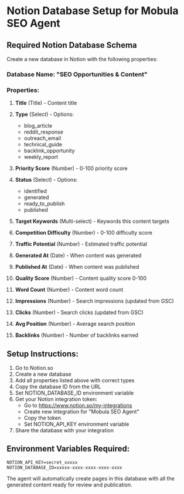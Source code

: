 # Notion Database Setup for Mobula SEO Agent

## Required Notion Database Schema

Create a new database in Notion with the following properties:

### Database Name: "SEO Opportunities & Content"

### Properties:
1. **Title** (Title) - Content title
2. **Type** (Select) - Options:
   - blog_article
   - reddit_response  
   - outreach_email
   - technical_guide
   - backlink_opportunity
   - weekly_report

3. **Priority Score** (Number) - 0-100 priority score
4. **Status** (Select) - Options:
   - identified
   - generated
   - ready_to_publish
   - published

5. **Target Keywords** (Multi-select) - Keywords this content targets
6. **Competition Difficulty** (Number) - 0-100 difficulty score
7. **Traffic Potential** (Number) - Estimated traffic potential
8. **Generated At** (Date) - When content was generated
9. **Published At** (Date) - When content was published
10. **Quality Score** (Number) - Content quality score 0-100
11. **Word Count** (Number) - Content word count
12. **Impressions** (Number) - Search impressions (updated from GSC)
13. **Clicks** (Number) - Search clicks (updated from GSC)
14. **Avg Position** (Number) - Average search position
15. **Backlinks** (Number) - Number of backlinks earned

## Setup Instructions:

1. Go to Notion.so
2. Create a new database
3. Add all properties listed above with correct types
4. Copy the database ID from the URL
5. Set NOTION_DATABASE_ID environment variable
6. Get your Notion integration token:
   - Go to https://www.notion.so/my-integrations
   - Create new integration for "Mobula SEO Agent"
   - Copy the token
   - Set NOTION_API_KEY environment variable
7. Share the database with your integration

## Environment Variables Required:
```
NOTION_API_KEY=secret_xxxxx
NOTION_DATABASE_ID=xxxxx-xxxx-xxxx-xxxx-xxxx
```

The agent will automatically create pages in this database with all the generated content ready for review and publication.